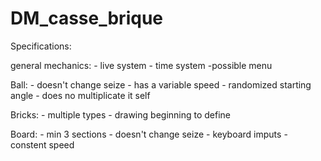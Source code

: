 # DM_casse_brique

Specifications:

general mechanics:
     - live system
     - time system
     -possible menu

Ball: 
     - doesn't change seize
     - has a variable speed
     - randomized starting angle
     - does no multiplicate it self
     
Bricks:
       - multiple types
       - drawing beginning to define
      
Board:
     - min 3 sections
     - doesn't change seize
     - keyboard imputs
     - constent speed
     
